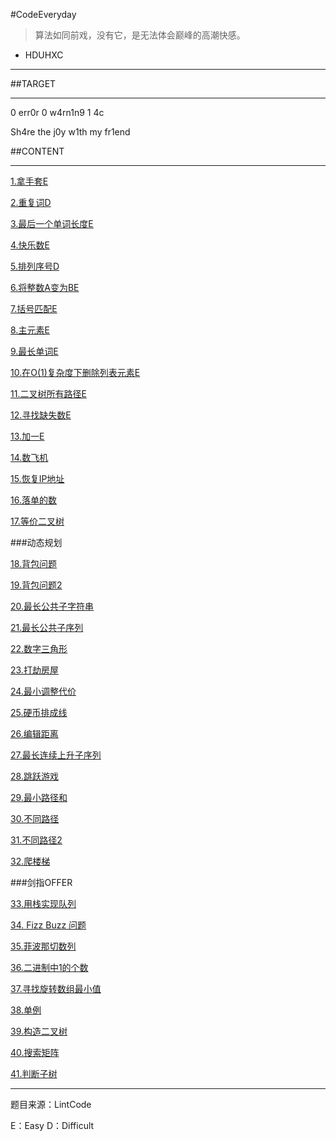 #CodeEveryday

>算法如同前戏，没有它，是无法体会巅峰的高潮快感。
- HDUHXC

---
##TARGET

---
 
 0 err0r  0 w4rn1n9  1 4c 
 
 Sh4re the j0y w1th my fr1end
 
##CONTENT

---
[1.拿手套E]()

[2.重复词D]()

[3.最后一个单词长度E]()

[4.快乐数E](https://segmentfault.com/a/1190000004363507)

[5.排列序号D](https://segmentfault.com/a/1190000004370068)

[6.将整数A变为BE](https://segmentfault.com/a/1190000004375621)

[7.括号匹配E](https://segmentfault.com/a/1190000004383146)

[8.主元素E](https://segmentfault.com/a/1190000004389777)

[9.最长单词E](https://segmentfault.com/a/1190000004392897)

[10.在O(1)复杂度下删除列表元素E](https://segmentfault.com/a/1190000004432131)

[11.二叉树所有路径E](https://segmentfault.com/a/1190000004437178)

[12.寻找缺失数E](https://segmentfault.com/a/1190000004439278)

[13.加一E](https://segmentfault.com/a/1190000004445333)

[14.数飞机](https://segmentfault.com/a/1190000004449555)

[15.恢复IP地址](https://segmentfault.com/a/1190000004456824)

[16.落单的数](https://segmentfault.com/a/1190000004463176)

[17.等价二叉树](https://segmentfault.com/a/1190000004470643)

###动态规划

[18.背包问题](http://www.lintcode.com/zh-cn/problem/backpack/)

[19.背包问题2](http://www.lintcode.com/zh-cn/problem/backpack-ii/)

[20.最长公共子字符串](http://www.lintcode.com/zh-cn/problem/longest-common-substring/)

[21.最长公共子序列](http://www.lintcode.com/zh-cn/problem/longest-common-subsequence/)

[22.数字三角形](http://www.lintcode.com/zh-cn/problem/triangle/)

[23.打劫房屋](http://www.lintcode.com/problem/house-robber)

[24.最小调整代价](http://www.lintcode.com/zh-cn/problem/minimum-adjustment-cost/)

[25.硬币排成线](http://www.lintcode.com/zh-cn/problem/coins-in-a-line/)

[26.编辑距离](http://www.lintcode.com/zh-cn/problem/edit-distance/)

[27.最长连续上升子序列](http://www.lintcode.com/zh-cn/problem/longest-increasing-continuous-subsequence/)

[28.跳跃游戏](http://www.lintcode.com/zh-cn/problem/jump-game/)

[29.最小路径和](http://www.lintcode.com/zh-cn/problem/minimum-path-sum/)

[30.不同路径](http://www.lintcode.com/zh-cn/problem/unique-paths/)

[31.不同路径2](http://www.lintcode.com/zh-cn/problem/unique-paths-ii/)

[32.爬楼梯](http://www.lintcode.com/zh-cn/problem/climbing-stairs/)

###剑指OFFER

[33.用栈实现队列](http://www.lintcode.com/zh-cn/problem/implement-queue-by-two-stacks/)

[34. Fizz Buzz 问题](http://www.lintcode.com/zh-cn/problem/fizz-buzz/)

[35.菲波那切数列](http://www.lintcode.com/zh-cn/problem/fibonacci/)

[36.二进制中1的个数](http://www.lintcode.com/zh-cn/problem/count-1-in-binary/)

[37.寻找旋转数组最小值](http://www.lintcode.com/zh-cn/problem/find-minimum-in-rotated-sorted-array/)

[38.单例](http://www.lintcode.com/zh-cn/problem/singleton/)

[39.构造二叉树](http://www.lintcode.com/zh-cn/problem/construct-binary-tree-from-preorder-and-inorder-traversal/)

[40.搜索矩阵](http://www.lintcode.com/zh-cn/problem/search-a-2d-matrix-ii/)

[41.判断子树](http://www.lintcode.com/zh-cn/problem/subtree/)

--- 
题目来源：LintCode

E：Easy
D：Difficult


